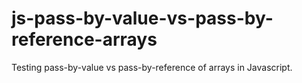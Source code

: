 # js-pass-by-value-vs-pass-by-reference-arrays
Testing pass-by-value vs pass-by-reference of arrays in Javascript.
